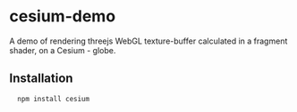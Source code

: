 # cesium-demo
A demo of rendering threejs WebGL texture-buffer calculated in a fragment shader, on a Cesium - globe.

## Installation

```
  npm install cesium
```
 
